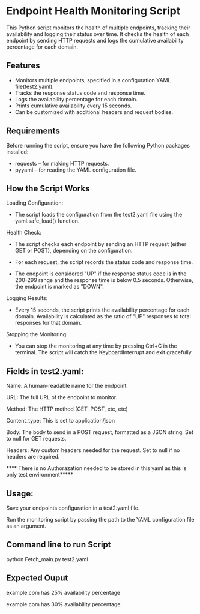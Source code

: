 # Endpoint Health Monitoring Script

This Python script monitors the health of multiple endpoints, tracking their availability and logging their status over time. It checks the health of each endpoint by sending HTTP requests and logs the cumulative availability percentage for each domain.

## Features

- Monitors multiple endpoints, specified in a configuration YAML file(test2.yaml).
- Tracks the response status code and response time.
- Logs the availability percentage for each domain.
- Prints cumulative availability every 15 seconds.
- Can be customized with additional headers and request bodies.

## Requirements

Before running the script, ensure you have the following Python packages installed:

- requests – for making HTTP requests.
- pyyaml – for reading the YAML configuration file.


## How the Script Works

Loading Configuration:

- The script loads the configuration from the test2.yaml file using the yaml.safe_load() function.

Health Check:

- The script checks each endpoint by sending an HTTP request (either GET or POST), depending on the configuration.

- For each request, the script records the status code and response time.

- The endpoint is considered "UP" if the response status code is in the 200-299 range and the response time is below 0.5 seconds. Otherwise, the endpoint is marked as "DOWN".

Logging Results:

- Every 15 seconds, the script prints the availability percentage for each domain. Availability is calculated as the ratio of "UP" responses to total responses for that domain.

Stopping the Monitoring:

- You can stop the monitoring at any time by pressing Ctrl+C in the terminal. The script will catch the KeyboardInterrupt and exit gracefully.



## Fields in test2.yaml:

Name: A human-readable name for the endpoint.

URL: The full URL of the endpoint to monitor.

Method: The HTTP method (GET, POST, etc, etc)

Content_type: This is set to application/json

Body: The body to send in a POST request, formatted as a JSON string. Set to null for GET requests.

Headers: Any custom headers needed for the request. Set to null if no headers are required.

**** There is no Authorazation needed to be stored in this yaml as this is only test environment*****

## Usage:

Save your endpoints configuration in a test2.yaml file.

Run the monitoring script by passing the path to the YAML configuration file as an argument.


## Command line to run Script

python Fetch_main.py test2.yaml


## Expected Ouput

example.com has 25% availability percentage

example.com has 30% availability percentage





